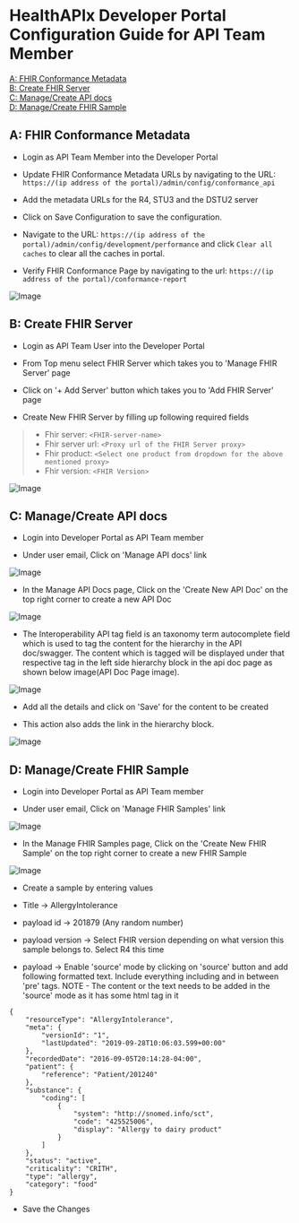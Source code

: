 # HealthAPIx Developer Portal Configuration Guide for API Team Member

[A: FHIR Conformance Metadata](#A:-FHIR-Conformance-Metadata)  
[B: Create FHIR Server](#B:-Create-FHIR-Server)  
[C: Manage/Create API docs](#C:-Manage/Create-API-docs)  
[D: Manage/Create FHIR Sample](#D:-Manage/Create-FHIR-Sample)  

## A: FHIR Conformance Metadata

* Login as API Team Member into the Developer Portal

* Update FHIR Conformance Metadata URLs by navigating to the URL: `https://(ip address of the portal)/admin/config/conformance_api`

* Add the metadata URLs for the R4, STU3 and the DSTU2 server

* Click on Save Configuration to save the configuration.

* Navigate to the URL: `https://(ip address of the portal)/admin/config/development/performance` and click `Clear all caches` to clear all the caches in portal.

* Verify FHIR Conformance Page by navigating to the url: `https://(ip address of the portal)/conformance-report`

![Image](./scripts/doc-images/3.8FHIR_Conformance_Metadata.png)

## B: Create FHIR Server

* Login as API Team User into the Developer Portal

* From Top menu select FHIR Server which takes you to 'Manage FHIR Server' page

* Click on '+ Add Server' button which takes you to 'Add FHIR Server' page

* Create New FHIR Server by filling up following required fields

>* Fhir server: `<FHIR-server-name>`
>* Fhir server url: `<Proxy url of the FHIR Server proxy>`
>* Fhir product: `<Select one product from dropdown for the above mentioned proxy>`
>* Fhir version: `<FHIR Version>`

![Image](./scripts/doc-images/5.Create_FHIR_Server.png)

## C: Manage/Create API docs

* Login into Developer Portal as API Team member

* Under user email, Click on 'Manage API docs' link

![Image](./scripts/doc-images/Manage_API_docs_link.png)

* In the Manage API Docs page, Click on the 'Create New API Doc' on the top right corner to create a new API Doc

![Image](./scripts/doc-images/Manage_API_Docs_Create_API_docs.png)

* The Interoperability API tag field is an taxonomy term autocomplete field which is used to tag the content for the hierarchy in the API doc/swagger. The content which is tagged will be displayed under that respective  tag in the left side hierarchy block in the api doc page as shown below image(API Doc Page image).

![Image](./scripts/doc-images/6.Create_API_docs.png)

* Add all the details and click on 'Save' for the content to be created

* This action also adds the link in the hierarchy block.

![Image](./scripts/doc-images/API_docs_page.png)

## D: Manage/Create FHIR Sample

* Login into Developer Portal as API Team member

* Under user email, Click on 'Manage FHIR Samples' link

![Image](./scripts/doc-images/Manage_FHIR_Sample_dropdown.png)

* In the Manage FHIR Samples page, Click on the 'Create New FHIR Sample' on the top right corner to create a new FHIR Sample

![Image](./scripts/doc-images/Manage_FHIR_Sample_Screen.png)

* Create a sample by entering values

* Title -> AllergyIntolerance

* payload id -> 201879 (Any random number)

* payload version -> Select FHIR version depending on what version this sample belongs to. Select R4 this time

* payload -> Enable 'source' mode by clicking on 'source' button and add following formatted text. Include everything including and in between 'pre' tags. NOTE - The content or the text needs to be added in the 'source' mode as it has some html tag in it

```pre
{
    "resourceType": "AllergyIntolerance",
    "meta": {
        "versionId": "1",
        "lastUpdated": "2019-09-28T10:06:03.599+00:00"
    },
    "recordedDate": "2016-09-05T20:14:28-04:00",
    "patient": {
        "reference": "Patient/201240"
    },
    "substance": {
        "coding": [
            {
                "system": "http://snomed.info/sct",
                "code": "425525006",
                "display": "Allergy to dairy product"
            }
        ]
    },
    "status": "active",
    "criticality": "CRITH",
    "type": "allergy",
    "category": "food"
}
```

* Save the Changes
